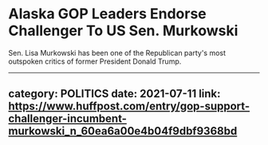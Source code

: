 # Alaska GOP Leaders Endorse Challenger To US Sen. Murkowski

Sen. Lisa Murkowski has been one of the Republican party's most outspoken critics of former President Donald Trump.

---
category: POLITICS
date: 2021-07-11
link: https://www.huffpost.com/entry/gop-support-challenger-incumbent-murkowski_n_60ea6a00e4b04f9dbf9368bd
---
